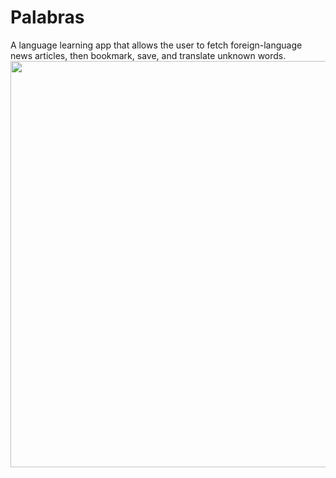 # Palabras 
A language learning app that allows the user to fetch foreign-language news articles, then bookmark, save, and translate unknown words.
<img src="https://i.imgur.com/lBKXIQ1.gif" width="650">

